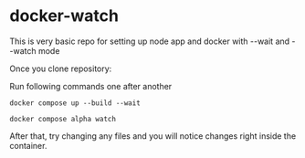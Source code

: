 # docker-watch
This is very basic repo for setting up node app and docker with --wait and --watch mode

Once you clone repository:

Run following commands one after another

``docker compose up --build --wait``

``docker compose alpha watch``

After that, try changing any files and you will notice changes right inside the container.
